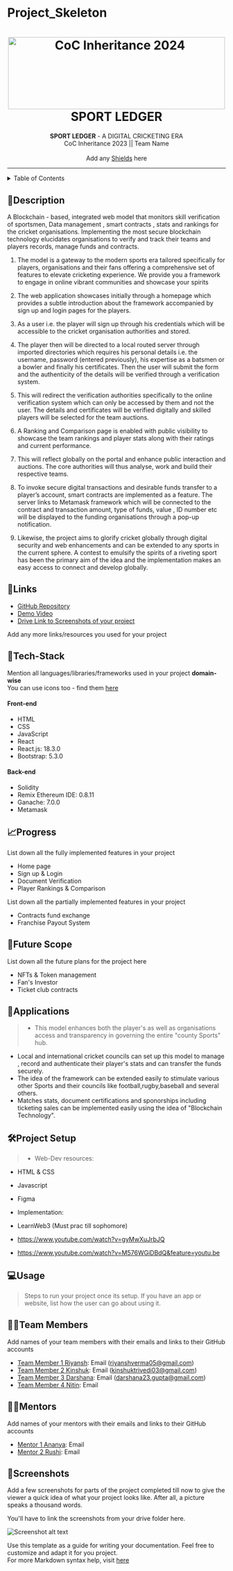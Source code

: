 # Project_Skeleton

<h1 align="center">
  <a href="https://github.com/CommunityOfCoders/Inheritance-2023">
    <img src="./Untitled.png" alt="CoC Inheritance 2024" width="500" height="166">
  </a>
  <br>
  SPORT LEDGER
</h1>

<div align="center">
   <strong>SPORT LEDGER</strong> - A DIGITAL CRICKETING ERA<br>
  CoC Inheritance 2023 || Team Name <br> <br>
  Add any <a href="https://shields.io/">Shields</a> here
</div>
<hr>

<details>
<summary>Table of Contents</summary>

- [Description](#description)
- [Links](#links)
- [Tech Stack](#tech-stack)
- [Progress](#progress)
- [Future Scope](#future-scope)
- [Applications](#applications)
- [Project Setup](#project-setup)
- [Usage](#usage)
- [Team Members](#team-members)
- [Mentors](#mentors)
- [Screenshots](#screenshots)

</details>

## 📝Description

A Blockchain - based, integrated web model that monitors skill verification of sportsmen, Data management , smart contracts , stats and rankings for the cricket organisations. Implementing the most secure blockchain technology elucidates organisations to verify and track their teams and players records, manage funds and contracts.


1. The model is a gateway to the modern sports era tailored specifically for players, organisations and their fans offering a comprehensive set of features to elevate cricketing experience. We provide you a framework to engage in online vibrant
communities and showcase your spirits

2. The web application showcases initially through a homepage which provides a subtle introduction about the framework
accompanied by sign up and login pages for the players.

3. As a user i.e. the player will sign up through his credentials which will be accessible to the cricket organisation authorities and
stored.

4. The player then will be directed to a local routed server through imported directories which requires his personal details i.e. the
username, password (entered previously), his expertise as a batsmen or a bowler and finally his certificates. Then the user will
submit the form and the authenticity of the details will be verified through a verification system.

5. This will redirect the verification authorities specifically to the online verification system which can only be accessed by them
and not the user. The details and certificates will be verified digitally and skilled players will be selected for the team auctions.

6. A Ranking and Comparison page is enabled with public visibility to showcase the team rankings and player stats along with their
ratings and current performance.

7. This will reflect globally on the portal and enhance public interaction and auctions. The core authorities will thus analyse,
work and build their respective teams.

8. To invoke secure digital transactions and desirable funds transfer to a player’s account, smart contracts are implemented as a
feature. The server links to Metamask framework which will be connected to the contract and transaction amount, type of funds,
value , ID number etc will be displayed to the funding organisations through a pop-up notification.

9. Likewise, the project aims to glorify cricket globally through digital security and web enhancements and can be extended to any sports in the current sphere. A contest to emulsify the spirits of a riveting sport has been the primary aim of the idea and the implementation makes an easy access to connect and develop globally.



## 🔗Links

- [GitHub Repository](https://github.com/valabha23/Project_Skeleton)
- [Demo Video](https://drive.google.com/drive/folders/1CVuh_XwZJSiaNGPE3_sMz01cxdObPCDN)
- [Drive Link to Screenshots of your project](https://drive.google.com/drive/folders/1pKobm7ea4ibT-PuoyXG6VcJVyoUZG5Zv)


Add any more links/resources you used for your project

## 🤖Tech-Stack

Mention all languages/libraries/frameworks used in your project **domain-wise**   
You can use icons too - find them [here](https://github.com/get-icon/geticon) 

#### Front-end
- HTML
- CSS
- JavaScript
- React
- React.js: 18.3.0
- Bootstrap: 5.3.0

#### Back-end
- Solidity 
- Remix Ethereum IDE: 0.8.11
- Ganache: 7.0.0
- Metamask



## 📈Progress

List down all the fully implemented features in your project

- Home page 
- Sign up & Login
- Document Verification
- Player Rankings & Comparison  

List down all the partially implemented features in your project

- Contracts fund exchange 
- Franchise Payout System

## 🔮Future Scope

List down all the future plans for the project here

- NFTs & Token management 
- Fan's Investor 
- Ticket club contracts 

## 💸Applications

>- This model enhances both the player's as well as organisations access and transparency in governing the entire "county Sports" hub.
- Local and international cricket councils can set up this model to manage , record and authenticate their player's stats and can transfer the funds securely.
- The idea of the framework can be extended easily to stimulate various other Sports and their councils like football,rugby,baseball and several others.
- Matches stats, document certifications and sponorships including ticketing sales can be implemented easily using the idea of "Blockchain Technology".


## 🛠Project Setup

> - Web-Dev resources:
- HTML & CSS
- Javascript
- Figma

- Implementation:
- LearnWeb3 (Must prac till sophomore)
- https://www.youtube.com/watch?v=gyMwXuJrbJQ
- https://www.youtube.com/watch?v=M576WGiDBdQ&feature=youtu.be

 

## 💻Usage

>Steps to run your project once its setup. If you have an app or website, list how the user can go about using it.

## 👨‍💻Team Members

Add names of your team members with their emails and links to their GitHub accounts

- [Team Member 1 Riyansh](https://github.com/): Email (riyanshverma05@gmail.com)
- [Team Member 2 Kinshuk](https://github.com/): Email (kinshuktrivedi03@gmail.com)
- [Team Member 3 Darshana](https://github.com/): Email (darshana23.gupta@gmail.com)
- [Team Member 4 Nitin](https://github.com/): Email 

## 👨‍🏫Mentors

Add names of your mentors with their emails and links to their GitHub accounts

- [Mentor 1 Ananya](https://github.com/): Email 
- [Mentor 2 Rushi](https://github.com/): Email 

## 📱Screenshots
Add a few screenshots for parts of the project completed till now to give the viewer a quick idea of what your project looks like. After all, a picture speaks a thousand words.

You'll have to link the screenshots from your drive folder here.

![Screenshot alt text](https://drive.google.com/file/d/1KO-6CVfQJku8j6ohWfUIH1dRlIfaR8rz/view?usp=drive_link "Here is a screenshot")

Use this template as a guide for writing your documentation. Feel free to customize and adapt it for you project.  
For more Markdown syntax help, visit [here](https://www.markdownguide.org/basic-syntax/)